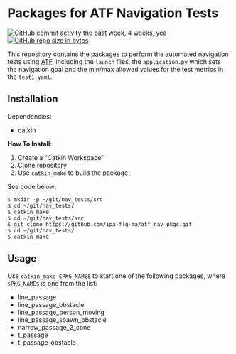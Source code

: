 # Packages for ATF Navigation Tests
[![GitHub commit activity the past week, 4 weeks, yea](https://img.shields.io/github/commit-activity/4w/ipa-flg-ma/atf_nav_pkgs.svg)](https://github.com/ipa-flg-ma/atf_nav_pkgs)
[![GitHub repo size in bytes](https://img.shields.io/github/repo-size/ipa-flg-ma/atf_nav_pkgs.svg)](https://github.com/ipa-flg-ma/atf_nav_pkgs)

This repository contains the packages to perform the automated navigation tests using [ATF](https://github.com/ipa-fmw/atf), including the `launch` files, the `application.py` which sets the navigation goal and the min/max allowed values for the test metrics in the `test1.yaml`.

## Installation
Dependencies:

- catkin

**How To Install**:
1. Create a "Catkin Workspace"
2. Clone repository
3. Use `catkin_make` to build the package

See code below:

```
$ mkdir -p ~/git/nav_tests/src
$ cd ~/git/nav_tests/
$ catkin_make
$ cd ~/git/nav_tests/src
$ git clone https://github.com/ipa-flg-ma/atf_nav_pkgs.git
$ cd ~/git/nav_tests/
$ catkin_make
```



## Usage
Use `catkin_make $PKG_NAME$` to start one of the following packages, where `$PKG_NAME$` is one from the list:

- line_passage
- line_passage_obstacle
- line_passage_person_moving
- line_passage_spawn_obstacle
- narrow_passage_2_cone
- t_passage
- t_passage_obstacle


